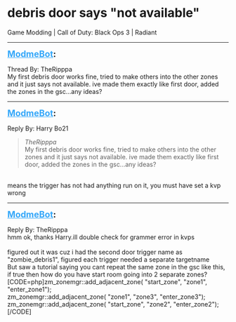 # debris door says "not available"
Game Modding | Call of Duty: Black Ops 3 | Radiant

---
<strong style="font-size: 1.4em;"><span style="text-decoration: underline;text-decoration-color: #34a7f9;"><span style="color:#34a7f9;">ModmeBot</span></span>:</strong>

<p>Thread By: TheRipppa<br />My first debris door works fine, tried to make others into the other zones and it just says not available. ive made them exactly like first door, added the zones in the gsc...any ideas?</p>

---
<strong style="font-size: 1.4em;"><span style="text-decoration: underline;text-decoration-color: #34a7f9;"><span style="color:#34a7f9;">ModmeBot</span></span>:</strong>

<p>Reply By: Harry Bo21<br /><blockquote><em>TheRipppa</em><br />My first debris door works fine, tried to make others into the other zones and it just says not available. ive made them exactly like first door, added the zones in the gsc...any ideas?</blockquote><br /> means the trigger has not had anything run on it, you must have set a kvp wrong</p>

---
<strong style="font-size: 1.4em;"><span style="text-decoration: underline;text-decoration-color: #34a7f9;"><span style="color:#34a7f9;">ModmeBot</span></span>:</strong>

<p>Reply By: TheRipppa<br />hmm ok, thanks Harry.ill double check for grammer error in kvps<br /> <br />figured out it was cuz i had the second door trigger name as &quot;zombie_debris1&quot;, figured each trigger needed a separate targetname<br />But saw a tutorial saying you cant repeat the same zone in the gsc like this, if true then how do you have start room going into 2 separate zones?<br />[CODE=php]zm_zonemgr::add_adjacent_zone( &quot;start_zone&quot;, &quot;zone1&quot;, &quot;enter_zone1&quot;);<br />    zm_zonemgr::add_adjacent_zone( &quot;zone1&quot;, &quot;zone3&quot;, &quot;enter_zone3&quot;);<br />    zm_zonemgr::add_adjacent_zone( &quot;start_zone&quot;, &quot;zone2&quot;, &quot;enter_zone2&quot;);[/CODE]</p>
